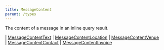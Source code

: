 ```yaml
---
title: MessageContent
parent: /types
---
```


The content of a message in an inline query result.

<div class="font-mono whitespace-pre"><span class="opacity-50">|</span> <a href="/gh/types/messagecontenttext"  >MessageContentText</a>
<span class="opacity-50">|</span> <a href="/gh/types/messagecontentlocation"  >MessageContentLocation</a>
<span class="opacity-50">|</span> <a href="/gh/types/messagecontentvenue"  >MessageContentVenue</a>
<span class="opacity-50">|</span> <a href="/gh/types/messagecontentcontact"  >MessageContentContact</a>
<span class="opacity-50">|</span> <a href="/gh/types/messagecontentinvoice"  >MessageContentInvoice</a></div>

